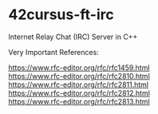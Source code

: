 # 42cursus-ft-irc
Internet Relay Chat (IRC) Server in C++

Very Important References:

https://www.rfc-editor.org/rfc/rfc1459.html  
https://www.rfc-editor.org/rfc/rfc2810.html  
https://www.rfc-editor.org/rfc/rfc2811.html  
https://www.rfc-editor.org/rfc/rfc2812.html  
https://www.rfc-editor.org/rfc/rfc2813.html
